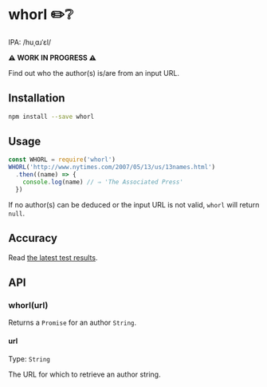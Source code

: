 # whorl ✏️❔

IPA: /huˌɑɹˈɛl/

**⚠️ WORK IN PROGRESS ⚠️**

Find out who the author(s) is/are from an input URL.


## Installation

```sh
npm install --save whorl
```


## Usage

```js
const WHORL = require('whorl')
WHORL('http://www.nytimes.com/2007/05/13/us/13names.html')
  .then((name) => {
    console.log(name) // ⇒ 'The Associated Press'
  })
```

If no author(s) can be deduced or the input URL is not valid, `whorl` will return `null`.


## Accuracy

Read [the latest test results](benchmarking/benchmark.md).


## API

### whorl(url)

Returns a `Promise` for an author `String`.

#### url

Type: `String`

The URL for which to retrieve an author string.
